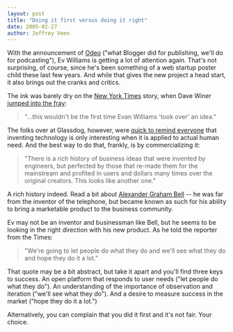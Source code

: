 ```yaml
---
layout: post
title: "Doing it first versus doing it right"
date: 2005-02-27
author: Jeffrey Veen
---
```

With the announcement of <a href="http://odeo.com/">Odeo</a> ("what Blogger did for publishing, we'll do for podcasting"), Ev Williams is getting a lot of attention again. That's not surprising, of course, since he's been something of a web startup poster child these last few years. And while that gives the new project a head start, it also brings out the cranks and critics. 

The ink was barely dry on the <a href="http://www.nytimes.com/2005/02/25/technology/25podcast.html">New York Times</a> story, when Dave Winer <a href="http://archive.scripting.com/2005/02/25#When:3:46:44AM">jumped into the fray</a>:

<blockquote>"...this wouldn't be the first time Evan Williams 'took over' an idea."</blockquote>

The folks over at Glassdog, however, were <a href="http://www.glassdog.com/archives/2005/02/25/making_software_for_humans_not_engineers.html">quick to remind everyone</a> that inventing technology is only interesting when it is applied to actual human need. And the best way to do that, frankly, is by commercializing it:

<blockquote>"There is a rich history of business ideas that were invented by engineers, but perfected by those that re-made them for the mainstream and profited in users and dollars many times over the original creators. This looks like another one."</blockquote>

A rich history indeed. Read a bit about <a href="http://en.wikipedia.org/wiki/Alexander_Graham_Bell">Alexander Graham Bell</a> -- he was far from the inventor of the telephone, but became known as such for his ability to bring a marketable product to the business community.

Ev may not be an inventor and businessman like Bell, but he seems to be looking in the right direction with his new product. As he told the reporter from the Times:

<blockquote>"We're going to let people do what they do and we'll see what they do and hope they do it a lot."</blockquote>

That quote may be a bit abstract, but take it apart and you'll find three keys to success. An open platform that responds to user needs ("let people do what they do"). An understanding of the importance of observation and iteration ("we'll see what they do"). And a desire to measure success in the market ("hope they do it a lot.")

Alternatively, you can complain that you did it first and it's not fair. Your choice.
